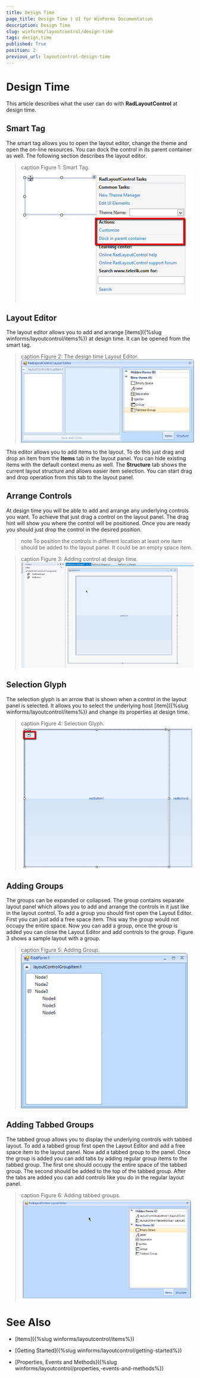 ```yaml
---
title: Design Time
page_title: Design Time | UI for WinForms Documentation
description: Design Time
slug: winforms/layoutcontrol/design-time
tags: design,time
published: True
position: 2
previous_url: layoutcontrol-design-time
---
```


# Design Time



This article describes what the user can do with __RadLayoutControl__ at design time.

## Smart Tag

The smart tag allows you to open the layout editor, change the theme and open the on-line resources. You can dock the control in its parent container as well. The following section describes the layout editor.
        
>caption Figure 1: Smart Tag.<br>![layoutcontrol-design-time 001](images/layoutcontrol-design-time001.png)

## Layout Editor
      

The layout editor allows you to add and arrange [items]({%slug winforms/layoutcontrol/items%}) at design time. It can be opened from the smart tag.
      
>caption Figure 2: The design time Layout Editor.<br>![layoutcontrol-design-time 002](images/layoutcontrol-design-time002.png)

This editor allows you to add items to the layout. To do this just drag and drop an item from the __Items__ tab in the layout panel. You can hide existing items with the default context menu as well. The __Structure__ tab shows the current layout structure and allows easier item selection. You can start drag and drop operation from this tab to the layout panel.

## Arrange Controls 

At design time you will be able to add and arrange any underlying controls you want. To achieve that just drag a control on the layout panel. The drag hint will show you where the control will be positioned. Once you are ready you should just drop the control in the desired position.

>note To position the controls in different location at least one item should be added to the layout panel. It could be an empty space item.
>

>caption Figure 3: Adding control at design time.<br>![layoutcontrol-design-time 003](images/layoutcontrol-design-time003.gif)

## Selection Glyph

The selection glyph is an arrow that is shown when a control in the layout panel is selected. It allows you to select the underlying host [item]({%slug winforms/layoutcontrol/items%}) and change its properties at design time.
        
>caption Figure 4: Selection Glyph.<br>![layoutcontrol-design-time 004](images/layoutcontrol-design-time004.png)

## Adding Groups

The groups can be expanded or collapsed. The group contains separate layout panel which allows you to add and arrange the controls in it just like in the layout control. To add a group you should first open the Layout Editor. First you can just add a free space item. This way the group would not occupy the entire space. Now you can add a group, once the group is added you can close the Layout Editor and add controls to the group. Figure 3 shows a sample layout with a group. 
        
>caption Figure 5: Adding Group.<br>![layoutcontrol-design-time 005](images/layoutcontrol-design-time005.png)

## Adding Tabbed Groups

The tabbed group allows you to display the underlying controls with tabbed layout. To add a tabbed group first open the Layout Editor and add a free space item to the layout panel. Now add a tabbed group to the panel. Once the group is added you can add tabs by adding regular group items to the tabbed group. The first one should occupy the entire space of the tabbed group. The second should be added to the top of the tabbed group. After the tabs are added you can add controls like you do in the regular layout panel.
        
>caption Figure 6: Adding tabbed groups.<br>![layoutcontrol-design-time 006](images/layoutcontrol-design-time006.gif)

# See Also

 * [Items]({%slug winforms/layoutcontrol/items%})

 * [Getting Started]({%slug winforms/layoutcontrol/getting-started%})

 * [Properties, Events and Methods]({%slug winforms/layoutcontrol/properties,-events-and-methods%})
